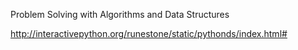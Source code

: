 Problem Solving with Algorithms and Data Structures

http://interactivepython.org/runestone/static/pythonds/index.html#

